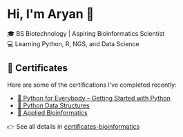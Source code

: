 # Hi, I'm Aryan 👋

🎓 BS Biotechnology | Aspiring Bioinformatics Scientist  
💻 Learning Python, R, NGS, and Data Science

## 📜 Certificates

Here are some of the certifications I’ve completed recently:

- [🐍 Python for Everybody – Getting Started with Python](https://coursera.org/share/c4be46282b30914291ef866f9c0377e0)
- [🧩 Python Data Structures](https://coursera.org/share/a8a3de452460967880505647bf31c139)
- [🧬 Applied Bioinformatics](https://coursera.org/share/9e0949b39df5b1268ec541e534e67565)

👉 See all details in [certificates-bioinformatics](https://github.com/biostackaryan/certificates-bioinformatics)
